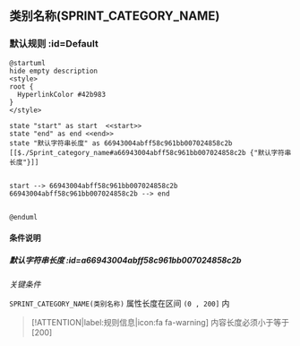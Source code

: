 ## 类别名称(SPRINT_CATEGORY_NAME) <!-- {docsify-ignore-all} -->

   

### 默认规则 :id=Default

```plantuml
@startuml
hide empty description
<style>
root {
  HyperlinkColor #42b983
}
</style>

state "start" as start  <<start>>
state "end" as end <<end>>
state "默认字符串长度" as 66943004abff58c961bb007024858c2b [[$./Sprint_category_name#a66943004abff58c961bb007024858c2b {"默认字符串长度"}]]


start --> 66943004abff58c961bb007024858c2b 
66943004abff58c961bb007024858c2b --> end 


@enduml
```

#### 条件说明

##### 默认字符串长度 :id=a66943004abff58c961bb007024858c2b


*关键条件*


`SPRINT_CATEGORY_NAME(类别名称)` 属性长度在区间 `(0 , 200]` 内

> [!ATTENTION|label:规则信息|icon:fa fa-warning]
> 内容长度必须小于等于[200]








